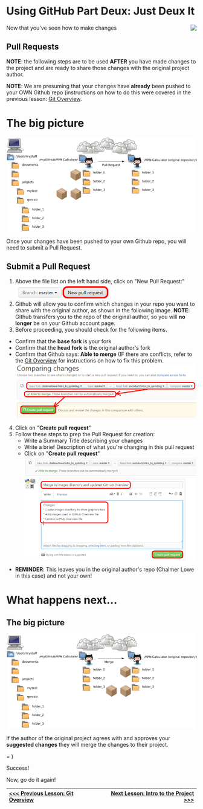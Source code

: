# Using GitHub Part Deux: Just Deux It

<img src="https://upload.wikimedia.org/wikipedia/en/6/6b/Hot_Shots_part_deux.jpg" align="right">

Now that you've seen how to make changes 

## Pull Requests

**NOTE**: the following steps are to be used **AFTER** you have made changes to the project and are ready to share those changes with the original project author. 

**NOTE**: We are presuming that your changes have **already** been pushed to your OWN Github repo (instructions on how to do this were covered in the previous lesson: [Git Overview](./lesson_05_git_overview.md). 

# The big picture

![Pull Request](images/git_pull_request.png)

Once your changes have been pushed to your own Github repo, you will need to submit a Pull Request.

## Submit a Pull Request
 
1. Above the file list on the left hand side, click on "New Pull Request:"<br>
![New Pull Request Button](images/new-pull-request-icon.png)
2. Github will allow you to confirm which changes in your repo you want to share with the original author, as shown in the following image. **NOTE**: Github transfers you to the repo of the original author, so you will **no longer** be on your Github account page. 
3. Before proceeding, you should check for the following items.
  * Confirm that the **base fork** is your fork
  * Confirm that the **head fork** is the original author's fork
  * Confirm that Github says: **Able to merge** (IF there are conflicts, refer to the [Git Overview](./lesson_05_git_overview.md) for instructions on how to fix this problem.<br>
![Create Pull Request One](images/create-pull-request-one.png)
4. Click on "**Create pull request**"
5. Follow these steps to prep the Pull Request for creation:
    * Write a Summary Title describing your changes
    * Write a brief Description of what you're changing in this pull request
    * Click on "**Create pull request**"<br>
![Create Pull Request Two](images/create-pull-request-two.png)
* **REMINDER**:  This leaves you in the original author's repo (Chalmer Lowe in this case) and not your own!

# What happens next...

## The big picture

![Merge](images/github_merge.png)

If the author of the original project agrees with and approves your **suggested changes** they will merge the changes to their project.

= )

Success!

Now, go do it again!

|[<<< Previous Lesson: Git Overview](./lesson_05_git_overview.md)|[Next Lesson: Intro to the Project >>>](./lesson_07_intro_to_the_project.md)|
|:--|--:|
